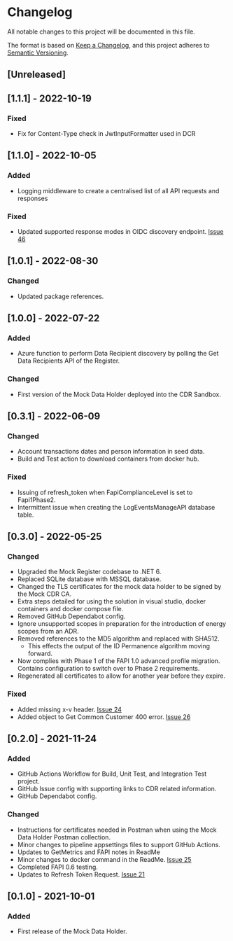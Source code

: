 # Changelog
All notable changes to this project will be documented in this file.

The format is based on [Keep a Changelog](https://keepachangelog.com/en/1.0.0/),
and this project adheres to [Semantic Versioning](https://semver.org/spec/v2.0.0.html).


## [Unreleased]

## [1.1.1] - 2022-10-19
### Fixed
- Fix for Content-Type check in JwtInputFormatter used in DCR

## [1.1.0] - 2022-10-05
### Added
- Logging middleware to create a centralised list of all API requests and responses

### Fixed
- Updated supported response modes in OIDC discovery endpoint. [Issue 46](https://github.com/ConsumerDataRight/mock-data-holder/issues/46)

## [1.0.1] - 2022-08-30
### Changed
- Updated package references.

## [1.0.0] - 2022-07-22
### Added
- Azure function to perform Data Recipient discovery by polling the Get Data Recipients API of the Register.

### Changed
- First version of the Mock Data Holder deployed into the CDR Sandbox.

## [0.3.1] - 2022-06-09
### Changed
- Account transactions dates and person information in seed data.
- Build and Test action to download containers from docker hub.

### Fixed
- Issuing of refresh_token when FapiComplianceLevel is set to Fapi1Phase2.
- Intermittent issue when creating the LogEventsManageAPI database table.

## [0.3.0] - 2022-05-25
### Changed
- Upgraded the Mock Register codebase to .NET 6.
- Replaced SQLite database with MSSQL database.
- Changed the TLS certificates for the mock data holder to be signed by the Mock CDR CA.
- Extra steps detailed for using the solution in visual studio, docker containers and docker compose file.
- Removed GitHub Dependabot config.
- Ignore unsupported scopes in preparation for the introduction of energy scopes from an ADR.
- Removed references to the MD5 algorithm and replaced with SHA512.
	- This effects the output of the ID Permanence algorithm moving forward.
- Now complies with Phase 1 of the FAPI 1.0 advanced profile migration. Contains configuration to switch over to Phase 2 requirements.
- Regenerated all certificates to allow for another year before they expire.

### Fixed
- Added missing x-v header. [Issue 24](https://github.com/ConsumerDataRight/mock-data-holder/issues/24)
- Added object to Get Common Customer 400 error. [Issue 26](https://github.com/ConsumerDataRight/mock-data-holder/issues/26)

## [0.2.0] - 2021-11-24
### Added
- GitHub Actions Workflow for Build, Unit Test, and Integration Test project. 
- GitHub Issue config with supporting links to CDR related information. 
- GitHub Dependabot config. 

### Changed
- Instructions for certificates needed in Postman when using the Mock Data Holder Postman collection. 
- Minor changes to pipeline appsettings files to support GitHub Actions.
- Updates to GetMetrics and FAPI notes in ReadMe
- Minor changes to docker command in the ReadMe. [Issue 25](https://github.com/ConsumerDataRight/mock-data-holder/issues/25)
- Completed FAPI 0.6 testing.
- Updates to Refresh Token Request. [Issue 21](https://github.com/ConsumerDataRight/mock-data-holder/issues/21)

## [0.1.0] - 2021-10-01

### Added
- First release of the Mock Data Holder.